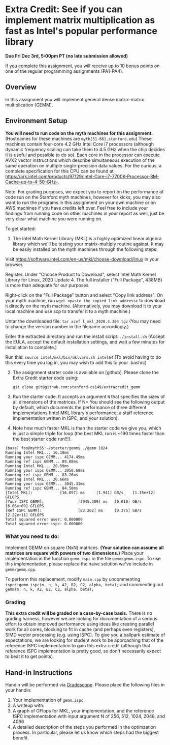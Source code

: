 # Extra Credit: See if you can implement matrix multiplication as fast as Intel's popular performance library #

**Due Fri Dec 3rd, 5:00pm PT (no late submission allowed)**

If you complete this assignment, you will receive up to 10 bonus points on one of the regular programming assignments (PA1-PA4). 

## Overview ##

In this assignment you will implement general dense matrix-matrix multiplication (GEMM).

## Environment Setup ##

__You will need to run code on the myth machines for this assignment.__
(Hostnames for these machines are `myth[51-66].stanford.edu`)
These machines contain four-core 4.2 GHz Intel Core i7 processors (although dynamic frequency scaling can take them to 4.5 GHz when the chip decides it is useful and possible to do so). Each core in the processor can execute AVX2 vector instructions which describe
simultaneous execution of the same operation on multiple single-precision data
values. For the curious, a complete specification for this CPU can be found at 
<https://ark.intel.com/products/97129/Intel-Core-i7-7700K-Processor-8M-Cache-up-to-4-50-GHz->.

Note: For grading purposes, we expect you to report on the performance of code run on the Stanford myth machines, however
for kicks, you may also want to run the programs in this assignment on your own machine or on AWS machines if you have credits left over.
Feel free to include your findings from running code on other machines in your report as well, just be very clear what machine you were running on. 

To get started:

1. The Intel Math Kernel Library (MKL) is a highly optimized linear algebra library which we'll be testing your matrix-multiply routine against. It may be easily installed on the myth machines through the following steps:  

Visit https://software.intel.com/en-us/mkl/choose-download/linux in your browser.

Register. Under "Choose Product to Download", select Intel Math Kernel Library for Linux, 2020 Update 4. The full installer ("Full Package", 438MB) is more than adequate for our purposes.

Right-click on the "Full Package" button and select "Copy link address". On your myth machine, run `wget <paste the copied link address>` to download it directly on the myth machine. (Alternatively, you may download it to your local machine and use scp to transfer it to a myth machine.)

Untar the downloaded file: `tar xzvf l_mkl_2020.4.304.tgz`  (You may need to change the version number in the filename accordingly.)

Enter the extracted directory and run the install script: `./install.sh`  (Accept the EULA, accept the default installation settings, and wait a few minutes for installation to complete.)

Run this: `source intel/mkl/bin/mklvars.sh intel64` (To avoid having to do this every time you log in, you may wish to add this to your .bashrc)

2. The assignment starter code is available on [github]. Please clone the Extra Credit starter code using:

    `git clone git@github.com:stanford-cs149/extracredit_gemm`

3. Run the starter code. It accepts an argument `N` that specifies the sizes of all dimensions of the matrices. If N= You should see the following output by default, which documents the performance of three different implementations (Intel MKL library's performance, a staff reference implementation written in ISPC, and your solution).
4. Note how much faster MKL is than the starter code we give you, which is just a simple triple for loop (the best MKL run is ~190 times faster than the best starter code run!!!). 

```
(base) foo@myth55:~/starter/gemm$ ./gemm 1024
Running Intel MKL... 16.10ms
Running your ispc GEMM... 4174.45ms
Running ref ispc GEMM... 89.08ms
Running Intel MKL... 20.59ms
Running your ispc GEMM... 3050.68ms
Running ref ispc GEMM... 83.26ms
Running Intel MKL... 20.66ms
Running your ispc GEMM... 3045.31ms
Running ref ispc GEMM... 84.50ms
[Intel MKL]:            [16.097] ms     [1.941] GB/s    [1.15e+12] GFLOPS
[Your ISPC GEMM]:               [3045.309] ms   [0.010] GB/s    [6.06e+09] GFLOPS
[Ref ISPC GEMM]:                [83.262] ms     [0.375] GB/s    [2.22e+11] GFLOPS
Total squared error user: 0.000000
Total squared error ispc: 0.000000
```
### What you need to do:

Implement GEMM on square (NxN) matrices. __(Your solution can assume all matrices are square with powers of two dimensions.)__
Place your implementation in the function `gemm_ispc` in the file `gemm/gemm.ispc`.
To use this implementation, please replace the naive solution we've include in `gemm/gemm.cpp`.

To perform this replacement, modify `main.cpp` by uncommenting `ispc::gemm_ispc(m, n, k, A2, B2, C2, alpha, beta);` and commenting out `gemm(m, n, k, A2, B2, C2, alpha, beta);`

### Grading

__This extra credit will be graded on a case-by-case basis.__  There is no grading harness, however we are looking for documentation of a serious effort to obtain improved performance using ideas like creating parallel work for all cores, blocking to fit in cache (and perhaps even registers), SIMD vector processing (e.g. using ISPC). To give you a ballpark estimate of expectations, we are looking for student work to be approaching that of the reference ISPC implementation to gain this extra credit (although that reference ISPC implementation is pretty good, so don't necessarily expect to beat it to get points).

## Hand-in Instructions ##

Handin will be performed via [Gradescope](https://www.gradescope.com/). Please place the following files in your handin:

1. Your implementation of `gemm.ispc`
2. A writeup with:
  1. A graph of GFlops for MKL, your implementation, and the reference ISPC implementation with input argument N of 256, 512, 1024, 2048, and 4096 
  2. A detailed description of the steps you performed in the optimzation process. In particular, please let us know which steps had the biggest benefit.
